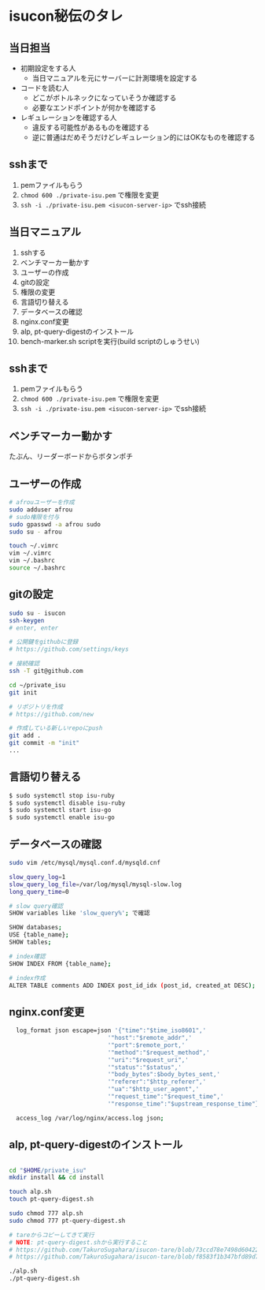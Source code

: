# isucon秘伝のタレ

## 当日担当

- 初期設定をする人
  - 当日マニュアルを元にサーバーに計測環境を設定する
- コードを読む人
  - どこがボトルネックになっていそうか確認する
  - 必要なエンドポイントが何かを確認する
- レギュレーションを確認する人
  - 違反する可能性があるものを確認する
  - 逆に普通はだめそうだけどレギュレーション的にはOKなものを確認する

## sshまで

1. pemファイルもらう
1. `chmod 600 ./private-isu.pem` で権限を変更
1. `ssh -i ./private-isu.pem <isucon-server-ip>` でssh接続

## 当日マニュアル

1. sshする
1. ベンチマーカー動かす
1. ユーザーの作成
1. gitの設定
1. 権限の変更 
1. 言語切り替える
1. データベースの確認
1. nginx.conf変更
1. alp, pt-query-digestのインストール
1. bench-marker.sh scriptを実行(build scriptのしゅうせい)

## sshまで

1. pemファイルもらう
1. `chmod 600 ./private-isu.pem` で権限を変更
1. `ssh -i ./private-isu.pem <isucon-server-ip>` でssh接続

## ベンチマーカー動かす

たぶん、リーダーボードからボタンポチ

## ユーザーの作成

```sh
# afrouユーザーを作成
sudo adduser afrou
# sudo権限を付与
sudo gpasswd -a afrou sudo
sudo su - afrou

touch ~/.vimrc
vim ~/.vimrc
vim ~/.bashrc
source ~/.bashrc
```

## gitの設定

```sh
sudo su - isucon
ssh-keygen 
# enter, enter

# 公開鍵をgithubに登録
# https://github.com/settings/keys

# 接続確認
ssh -T git@github.com

cd ~/private_isu
git init

# リポジトリを作成
# https://github.com/new

# 作成している新しいrepoにpush
git add .
git commit -m "init"
...
```

## 言語切り替える

```sh
$ sudo systemctl stop isu-ruby
$ sudo systemctl disable isu-ruby
$ sudo systemctl start isu-go
$ sudo systemctl enable isu-go
```

## データベースの確認


```sh
sudo vim /etc/mysql/mysql.conf.d/mysqld.cnf

slow_query_log=1
slow_query_log_file=/var/log/mysql/mysql-slow.log
long_query_time=0
```

```sh
# slow query確認
SHOW variables like 'slow_query%'; で確認
```

```sh
SHOW databases;
USE {table_name};
SHOW tables;

# index確認
SHOW INDEX FROM {table_name};

# index作成
ALTER TABLE comments ADD INDEX post_id_idx (post_id, created_at DESC);

```

## nginx.conf変更

```sh
  log_format json escape=json '{"time":"$time_iso8601",'
                            '"host":"$remote_addr",'
                            '"port":$remote_port,'
                            '"method":"$request_method",'
                            '"uri":"$request_uri",'
                            '"status":"$status",'
                            '"body_bytes":$body_bytes_sent,'
                            '"referer":"$http_referer",'
                            '"ua":"$http_user_agent",'
                            '"request_time":"$request_time",'
                            '"response_time":"$upstream_response_time"}';

  access_log /var/log/nginx/access.log json;
```

## alp, pt-query-digestのインストール

```sh

cd "$HOME/private_isu"
mkdir install && cd install

touch alp.sh
touch pt-query-digest.sh

sudo chmod 777 alp.sh
sudo chmod 777 pt-query-digest.sh

# tareからコピーしてきて実行
# NOTE: pt-query-digest.shから実行すること
# https://github.com/TakuroSugahara/isucon-tare/blob/73ccd78e7498d604228c07f63182f342216292b5/install/install-pt-query-digest.sh#L1
# https://github.com/TakuroSugahara/isucon-tare/blob/f8583f1b347bfd89d72917c42dd373f7ba0698ce/install/install-alp.sh#L8

./alp.sh
./pt-query-digest.sh

```

